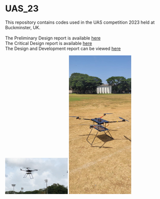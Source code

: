 # UAS_23

This repository contains codes used in the UAS competition 2023 held at Buckminster, UK. <br><br>
The Preliminary Design report is available [here](https://drive.google.com/file/d/1IweIVqIWs26V7tFNGgYfaNU3BFFy_wGf/view?usp=sharing) <br>
The Critical Design report is available [here](https://drive.google.com/file/d/1BMcQ285IUscpAYH66VHMYqh2ifiBRfOw/view?usp=sharing)<br>
The Design and Development report can be viewed [here](https://drive.google.com/file/d/12rdD1S4PJTSaEiEJUxnZFG0SkwkgYTT-/view?usp=sharing) <br>

<img src="/media/drone air.jpeg" width="40%" height="40%"/> <img  src="/media/drone ground.jpeg" width="40%" height="40%"/><br>
<br>


